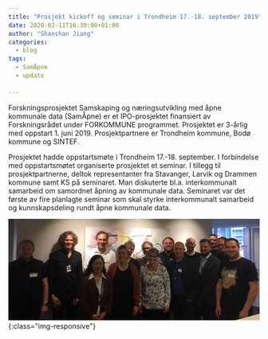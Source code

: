 ```yaml
---
title: "Prosjekt kickoff og seminar i Trondheim 17.-18. september 2019"
date: 2020-02-11T16:30:00+01:00
author: "Shanshan Jiang"
categories:
  - blog
tags:
  - SamÅpne
  - update

---
```


Forskningsprosjektet Samskaping og næringsutvikling med åpne kommunale data (SamÅpne) er et IPO-prosjektet finansiert av Forskningsrådet under FORKOMMUNE programmet. Prosjektet er 3-årlig med oppstart 1. juni 2019. Prosjektpartnere er Trondheim kommune, Bodø kommune og SINTEF.

Prosjektet hadde oppstartsmøte i Trondheim 17.-18. september. I forbindelse med oppstartsmøtet organiserte prosjektet et seminar. I tillegg til prosjektpartnerne, deltok representanter fra Stavanger, Larvik og Drammen kommune samt KS på seminaret. Man diskuterte bl.a. interkommunalt samarbeid om samordnet åpning av kommunale data. Seminaret var det første av fire planlagte seminar som skal styrke interkommunalt samarbeid og kunnskapsdeling rundt åpne kommunale data.

![Bilde fra Seminaret](/assets/images/seminar2019.jpg){:class="img-responsive"}
